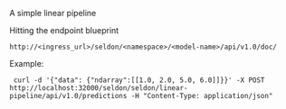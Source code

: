 A simple linear pipeline


Hitting the endpoint blueprint

```
http://<ingress_url>/seldon/<namespace>/<model-name>/api/v1.0/doc/
```
Example:
```
 curl -d '{"data": {"ndarray":[[1.0, 2.0, 5.0, 6.0]]}}' -X POST http://localhost:32000/seldon/seldon/linear-pipeline/api/v1.0/predictions -H "Content-Type: application/json"
```